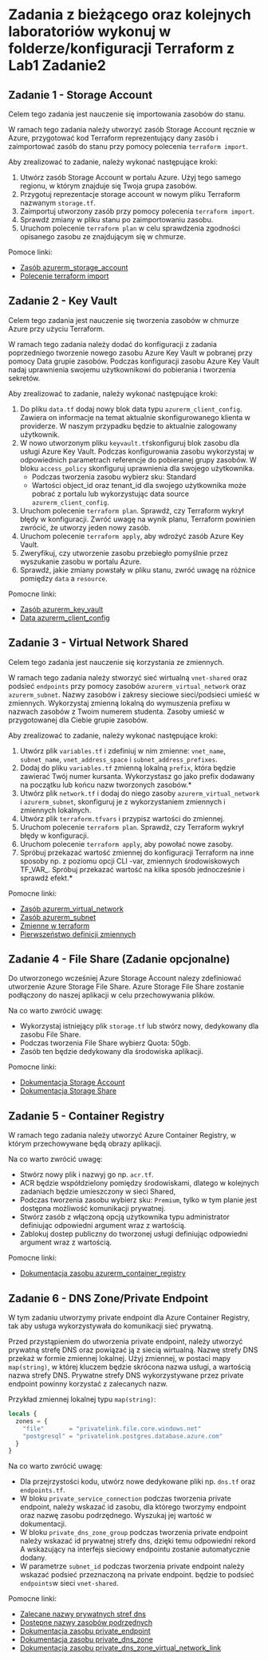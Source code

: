 #  Zadania z bieżącego oraz kolejnych laboratoriów wykonuj w folderze/konfiguracji Terraform z Lab1 Zadanie2

## Zadanie 1 - Storage Account

Celem tego zadania jest nauczenie się importowania zasobów do stanu.

W ramach tego zadania należy utworzyć zasób Storage Account ręcznie w Azure, przygotować kod Terraform reprezentujący
dany zasób i zaimportować zasób do stanu przy pomocy polecenia `terraform import`.

Aby zrealizować to zadanie, należy wykonać następujące kroki:

1. Utwórz zasób Storage Account w portalu Azure. Użyj tego samego regionu, w którym znajduje się Twoja grupa zasobów.
2. Przygotuj reprezentacje storage account w nowym pliku Terraform nazwanym `storage.tf`.
3. Zaimportuj utworzony zasób przy pomocy polecenia `terraform import`.
4. Sprawdź zmiany w pliku stanu po zaimportowaniu zasobu.
5. Uruchom polecenie `terraform plan` w celu sprawdzenia zgodności opisanego zasobu ze znajdującym się w chmurze.

Pomoce linki:
* [Zasób azurerm_storage_account](https://registry.terraform.io/providers/hashicorp/azurerm/latest/docs/resources/storage_account)
* [Polecenie terraform import](https://developer.hashicorp.com/terraform/cli/commands/import)


## Zadanie 2 - Key Vault

Celem tego zadania jest nauczenie się tworzenia zasobów w chmurze Azure przy użyciu Terraform.

W ramach tego zadania należy dodać do konfiguracji z zadania poprzedniego tworzenie nowego zasobu Azure Key Vault w pobranej
przy pomocy Data grupie zasobów. Podczas konfiguracji zasobu Azure Key Vault nadaj uprawnienia swojemu użytkownikowi do 
pobierania i tworzenia sekretów.

Aby zrealizować to zadanie, należy wykonać następujące kroki:

1. Do pliku `data.tf` dodaj nowy blok data typu `azurerm_client_config`. Zawiera on informacje na temat aktualnie
   skonfigurowanego klienta w providerze. W naszym przypadku będzie to aktualnie zalogowany użytkownik.
2. W nowo utworzonym pliku `keyvault.tf`skonfiguruj blok zasobu dla usługi Azure Key Vault. Podczas
   konfigurowania zasobu wykorzystaj w odpowiednich parametrach referencje do pobieranej grupy zasobów. W
   bloku `access_policy` skonfiguruj uprawnienia dla swojego użytkownika.
   * Podczas tworzenia zasobu wybierz sku: Standard
   * Wartości object_id oraz tenant_id dla swojego użytkownika może pobrać z portalu lub wykorzystując data
   source `azurerm_client_config`.
3. Uruchom polecenie `terraform plan`. Sprawdź, czy Terraform wykrył błędy w konfiguracji. Zwróć uwagę na wynik planu,
   Terraform powinien zwrócić, że utworzy jeden nowy zasób.
4. Uruchom polecenie `terraform apply`, aby wdrożyć zasób Azure Key Vault.
5. Zweryfikuj, czy utworzenie zasobu przebiegło pomyślnie przez wyszukanie zasobu w portalu Azure.
6. Sprawdź, jakie zmiany powstały w pliku stanu, zwróć uwagę na różnice pomiędzy `data` a `resource`.

Pomocne linki:

* [Zasób azurerm_key_vault](https://registry.terraform.io/providers/hashicorp/azurerm/latest/docs/resources/key_vault)
* [Data azurerm_client_config](https://registry.terraform.io/providers/hashicorp/azurerm/latest/docs/data-sources/client_config)


## Zadanie 3 - Virtual Network Shared

Celem tego zadania jest nauczenie się korzystania ze zmiennych.

W ramach tego zadania należy stworzyć sieć wirtualną `vnet-shared` oraz podsieć `endpoints` przy pomocy zasobów 
`azurerm_virtual_network` oraz `azurerm_subnet`. Nazwy zasobów i zakresy sieciowe sieci/podsieci umieść w zmiennych.
Wykorzystaj zmienną lokalną do wymuszenia prefixu w nazwach zasobów z Twoim numerem studenta.
Zasoby umieść w przygotowanej dla Ciebie grupie zasobów.

Aby zrealizować to zadanie, należy wykonać następujące kroki:

1. Utwórz plik `variables.tf` i zdefiniuj w nim zmienne: `vnet_name`, `subnet_name`, `vnet_address_space` i `subnet_address_prefixes`.
2. Dodaj do pliku `variables.tf` zmienną lokalną `prefix`, która będzie zawierać Twój numer kursanta. Wykorzystasz go jako prefix dodawany
   na początku lub końcu nazw tworzonych zasobów.*
3. Utwórz plik `network.tf` i dodaj do niego zasoby `azurerm_virtual_network` i `azurerm_subnet`, skonfiguruj je z wykorzystaniem zmiennych i zmiennych lokalnych.
4. Utwórz plik `terraform.tfvars` i przypisz wartości do zmiennej.
5. Uruchom polecenie `terraform plan`. Sprawdź, czy Terraform wykrył błędy w konfiguracji.
6. Uruchom polecenie `terraform apply`, aby powołać nowe zasoby.
7. Spróbuj przekazać wartość zmiennej do konfiguracji Terraform na inne sposoby np. z poziomu opcji CLI -var, zmiennych
   środowiskowych TF_VAR_. Spróbuj przekazać wartość na kilka sposób jednocześnie i sprawdź efekt.*


Pomocne linki:

* [Zasób azurerm_virtual_network](https://registry.terraform.io/providers/hashicorp/azurerm/latest/docs/resources/virtual_network)
* [Zasób azurerm_subnet](https://registry.terraform.io/providers/hashicorp/azurerm/latest/docs/resources/subnet)
* [Zmienne w terraform](https://developer.hashicorp.com/terraform/language/values/variables)
* [Pierwszeństwo definicji zmiennych](https://developer.hashicorp.com/terraform/language/values/variables#variable-definition-precedence)


## Zadanie 4 - File Share (Zadanie opcjonalne)

Do utworzonego wcześniej Azure Storage Account nalezy zdefiniować utworzenie Azure Storage File Share.
Azure Storage File Share zostanie podłączony do naszej aplikacji w celu przechowywania plików.

Na co warto zwrócić uwagę:

* Wykorzystaj istniejący plik `storage.tf` lub stwórz nowy, dedykowany dla zasobu File Share.
* Podczas tworzenia File Share wybierz Quota: 50gb.
* Zasób ten będzie dedykowany dla środowiska aplikacji.

Pomocne linki:

* [Dokumentacja Storage Account](https://registry.terraform.io/providers/hashicorp/azurerm/latest/docs/resources/storage_account)
* [Dokumentacja Storage Share](https://registry.terraform.io/providers/hashicorp/azurerm/latest/docs/resources/storage_share)

## Zadanie 5 - Container Registry

W ramach tego zadania należy utworzyć Azure Container Registry, w którym przechowywane będą obrazy aplikacji.

Na co warto zwrócić uwagę:

* Stwórz nowy plik i nazwyj go np. `acr.tf`.
* ACR będzie współdzielony pomiędzy środowiskami, dlatego w kolejnych zadaniach będzie umieszczony w sieci Shared,
* Podczas tworzenia zasobu wybierz sku: `Premium`, tylko w tym planie jest dostępna możliwość komunikacji prywatnej.
* Stwórz zasób z włączoną opcją użytkownika typu administrator definiując odpowiedni argument wraz z wartością.
* Zablokuj dostep publiczny do tworzonej usługi definiując odpowiedni argument wraz z wartością.

Pomocne linki:

* [Dokumentacja zasobu azurerm_container_registry](https://registry.terraform.io/providers/hashicorp/azurerm/latest/docs/resources/container_registry)

## Zadanie 6 - DNS Zone/Private Endpoint

W tym zadaniu utworzymy private endpoint dla Azure Container Registry, tak aby usługa wykorzystywała do komunikacji sieć prywatną.

Przed przystąpieniem do utworzenia private endpoint, należy utworzyć prywatną strefę DNS oraz powiązać ją z siecią wirtualną.
Nazwę strefy DNS przekaż w formie zmiennej lokalnej. Użyj zmiennej, w postaci mapy `map(string)`, w której kluczem będzie skrócona nazwa usługi,
a wartością nazwa strefy DNS.
Prywatne strefy DNS wykorzystywane przez private endpoint powinny korzystać z zalecanych nazw.

Przykład zmiennej lokalnej typu `map(string)`:

```terraform
locals {
  zones = {
    "file"       = "privatelink.file.core.windows.net"
    "postgresql" = "privatelink.postgres.database.azure.com"
  }
}
```

Na co warto zwrócić uwagę:

* Dla przejrzystości kodu, utwórz nowe dedykowane pliki np. `dns.tf` oraz `endpoints.tf`.
* W bloku `private_service_connection` podczas tworzenia private endpoint, należy wskazać id zasobu, dla którego
  tworzymy endpoint oraz nazwę zasobu podrzędnego. Wyszukaj jej wartość w dokumentacji.
* W bloku `private_dns_zone_group` podczas tworzenia private endpoint należy wskazać id prywatnej strefy dns, dzięki temu
  odpowiedni rekord A wskazujący na interfejs sieciowy endpointu zostanie automatycznie dodany.
* W parametrze `subnet_id` podczas tworzenia private endpoint należy wskazać podsieć przeznaczoną na private endpoint.
   będzie to podsieć `endpoints`w sieci `vnet-shared`.

Pomocne linki:

* [Zalecane nazwy prywatnych stref dns](https://learn.microsoft.com/pl-pl/azure/private-link/private-endpoint-dns#azure-services-dns-zone-configuration)
* [Dostępne nazwy zasobów podrzędnych](https://learn.microsoft.com/en-gb/azure/private-link/private-endpoint-overview#private-link-resource)
* [Dokumentacja zasobu private_endpoint](https://registry.terraform.io/providers/hashicorp/azurerm/latest/docs/resources/private_endpoint)
* [Dokumentacja zasobu private_dns_zone](https://registry.terraform.io/providers/hashicorp/azurerm/latest/docs/data-sources/private_dns_zone)
* [Dokumentacja zasobu private_dns_zone_virtual_network_link](https://registry.terraform.io/providers/hashicorp/azurerm/latest/docs/resources/private_dns_zone_virtual_network_link)